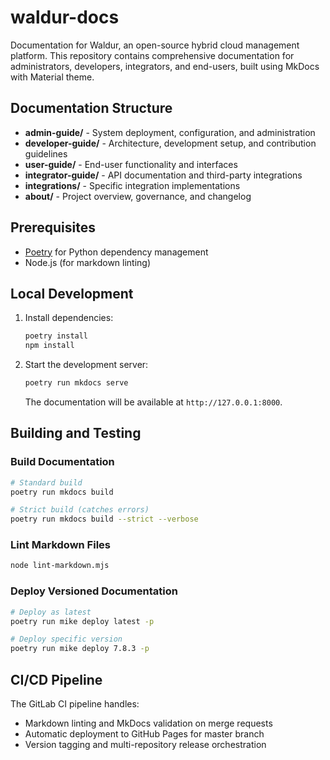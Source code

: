 # waldur-docs

Documentation for Waldur, an open-source hybrid cloud management platform. This repository contains comprehensive documentation for administrators, developers, integrators, and end-users, built using MkDocs with Material theme.

## Documentation Structure

- **admin-guide/** - System deployment, configuration, and administration
- **developer-guide/** - Architecture, development setup, and contribution guidelines
- **user-guide/** - End-user functionality and interfaces
- **integrator-guide/** - API documentation and third-party integrations  
- **integrations/** - Specific integration implementations
- **about/** - Project overview, governance, and changelog

## Prerequisites

- [Poetry](https://python-poetry.org/docs/#installation) for Python dependency management
- Node.js (for markdown linting)

## Local Development

1. Install dependencies:

    ```bash
    poetry install
    npm install
    ```

2. Start the development server:

    ```bash
    poetry run mkdocs serve
    ```

    The documentation will be available at `http://127.0.0.1:8000`.

## Building and Testing

### Build Documentation

```bash
# Standard build
poetry run mkdocs build

# Strict build (catches errors)
poetry run mkdocs build --strict --verbose
```

### Lint Markdown Files

```bash
node lint-markdown.mjs
```

### Deploy Versioned Documentation

```bash
# Deploy as latest
poetry run mike deploy latest -p

# Deploy specific version
poetry run mike deploy 7.8.3 -p
```

## CI/CD Pipeline

The GitLab CI pipeline handles:
- Markdown linting and MkDocs validation on merge requests
- Automatic deployment to GitHub Pages for master branch
- Version tagging and multi-repository release orchestration
